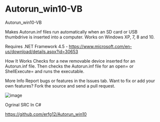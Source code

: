 # Autorun_win10-VB
Autorun_win10-VB

Makes Autorun.inf files run automatically when an SD card or USB thumbdrive is inserted into a computer. Works on Windows XP, 7, 8 and 10.

Requires .NET Framework 4.5 - https://www.microsoft.com/en-us/download/details.aspx?id=30653

How It Works
Checks for a new removable device inserted for an Autorun.inf file. Then checks the Autorun.inf file for an open= or ShellExecute= and runs the executable.

More Info
Report bugs or features in the Issues tab.
Want to fix or add your own features? Fork the source and send a pull request.

![image](https://github.com/noradlb1/Autorun_win10-VB/assets/74623428/c8fbf6c1-854c-45b5-93bf-c3d09f0a0a13)

Ogrinal SRC In C#

https://github.com/erfg12/Autorun_win10
